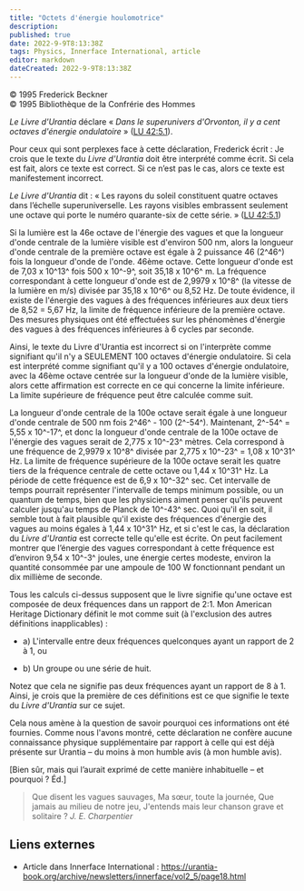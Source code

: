 ```yaml
---
title: "Octets d'énergie houlomotrice"
description: 
published: true
date: 2022-9-9T8:13:38Z
tags: Physics, Innerface International, article
editor: markdown
dateCreated: 2022-9-9T8:13:38Z
---
```


<p class="v-card v-sheet theme--light gray lighten-3 px-2">© 1995 Frederick Beckner<br>© 1995 Bibliothèque de la Confrérie des Hommes</p>


_Le Livre d'Urantia_ déclare « _Dans le superunivers d'Orvonton, il y a cent octaves d'énergie ondulatoire_ » ([LU 42:5.1](/fr/The_Urantia_Book/42#p5_1)).

Pour ceux qui sont perplexes face à cette déclaration, Frederick écrit : Je crois que le texte du _Livre d'Urantia_ doit être interprété comme écrit. Si cela est fait, alors ce texte est correct. Si ce n’est pas le cas, alors ce texte est manifestement incorrect.

_Le Livre d'Urantia_ dit : « Les rayons du soleil constituent quatre octaves dans l’échelle superuniverselle. Les rayons visibles embrassent seulement une octave qui porte le numéro quarante-six de cette série. » ([LU 42:5.1](/fr/The_Urantia_Book/42#p5_1))

Si la lumière est la 46e octave de l'énergie des vagues et que la longueur d'onde centrale de la lumière visible est d'environ 500 nm, alors la longueur d'onde centrale de la première octave est égale à 2 puissance 46 (2^46^) fois la longueur d'onde de l'onde. 46ème octave. Cette longueur d'onde est de 7,03 x 10^13^ fois 500 x 10^-9^, soit 35,18 x 10^6^ m. La fréquence correspondant à cette longueur d'onde est de 2,9979 x 10^8^ (la vitesse de la lumière en m/s) divisée par 35,18 x 10^6^ ou 8,52 Hz. De toute évidence, il existe de l'énergie des vagues à des fréquences inférieures aux deux tiers de 8,52 = 5,67 Hz, la limite de fréquence inférieure de la première octave. Des mesures physiques ont été effectuées sur les phénomènes d'énergie des vagues à des fréquences inférieures à 6 cycles par seconde.

Ainsi, le texte du Livre d'Urantia est incorrect si on l'interprète comme signifiant qu'il n'y a SEULEMENT 100 octaves d'énergie ondulatoire. Si cela est interprété comme signifiant qu'il y a 100 octaves d'énergie ondulatoire, avec la 46ème octave centrée sur la longueur d'onde de la lumière visible, alors cette affirmation est correcte en ce qui concerne la limite inférieure. La limite supérieure de fréquence peut être calculée comme suit.

La longueur d'onde centrale de la 100e octave serait égale à une longueur d'onde centrale de 500 nm fois 2^46^ - 100 (2^-54^). Maintenant, 2^-54^ = 5,55 x 10^-17^, et donc la longueur d'onde centrale de la 100e octave de l'énergie des vagues serait de 2,775 x 10^-23^ mètres. Cela correspond à une fréquence de 2,9979 x 10^8^ divisée par 2,775 x 10^-23^ = 1,08 x 10^31^ Hz. La limite de fréquence supérieure de la 100e octave serait les quatre tiers de la fréquence centrale de cette octave ou 1,44 x 10^31^ Hz. La période de cette fréquence est de 6,9 x 10^-32^ sec. Cet intervalle de temps pourrait représenter l'intervalle de temps minimum possible, ou un quantum de temps, bien que les physiciens aiment penser qu'ils peuvent calculer jusqu'au temps de Planck de 10^-43^ sec. Quoi qu'il en soit, il semble tout à fait plausible qu'il existe des fréquences d'énergie des vagues au moins égales à 1,44 x 10^31^ Hz, et si c'est le cas, la déclaration du _Livre d'Urantia_ est correcte telle qu'elle est écrite. On peut facilement montrer que l’énergie des vagues correspondant à cette fréquence est d’environ 9,54 x 10^-3^ joules, une énergie certes modeste, environ la quantité consommée par une ampoule de 100 W fonctionnant pendant un dix millième de seconde.

Tous les calculs ci-dessus supposent que le livre signifie qu'une octave est composée de deux fréquences dans un rapport de 2:1. Mon American Heritage Dictionary définit le mot comme suit (à l'exclusion des autres définitions inapplicables) :

- a) L'intervalle entre deux fréquences quelconques ayant un rapport de 2 à 1, ou

- b) Un groupe ou une série de huit.

Notez que cela ne signifie pas deux fréquences ayant un rapport de 8 à 1. Ainsi, je crois que la première de ces définitions est ce que signifie le texte du _Livre d'Urantia_ sur ce sujet.

Cela nous amène à la question de savoir pourquoi ces informations ont été fournies. Comme nous l'avons montré, cette déclaration ne confère aucune connaissance physique supplémentaire par rapport à celle qui est déjà présente sur Urantia – du moins à mon humble avis (à mon humble avis).

[Bien sûr, mais qui l’aurait exprimé de cette manière inhabituelle – et pourquoi ? Éd.]

> Que disent les vagues sauvages,
> Ma sœur, toute la journée,
> Que jamais au milieu de notre jeu,
> J'entends mais leur chanson grave et solitaire ?
>    _J. E. Charpentier_

## Liens externes

- Article dans Innerface International : https://urantia-book.org/archive/newsletters/innerface/vol2_5/page18.html




